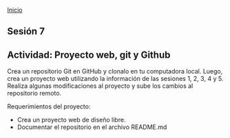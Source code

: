 <!-- No borrar o modificar -->
[Inicio](./index.md)

## Sesión 7 


<!-- Su documentación aquí -->

## Actividad: Proyecto web, git y Github
Crea un repositorio Git en GitHub y clonalo en tu computadora local. Luego, crea un proyecto web utilizando la información de las sesiones 1, 2, 3, 4 y 5. Realiza algunas modificaciones al proyecto y sube los cambios al repositorio remoto.

Requerimientos del proyecto:

- Crea un proyecto web de diseño libre.
- Documentar el repositorio en el archivo README.md




